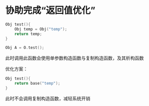 # 协助完成“返回值优化”

```c++
Obj test(){
    Obj temp = Obj("temp");
    return temp;
}

Obj A = O.test();
```
此时调用此函数会使用单参数构造函数与复制构造函数，及其析构函数

优化方案：
```c++
Obj test(){
    return base("temp");
}
```
此时不会调用复制构造函数，减轻系统开销

